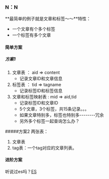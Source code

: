 ### N：N
**最简单的例子就是文章和标签～～**特性：
* 一个文章有个多个标签
* 一个标签有多个文章

#### 简单方案
##### 方案1
1. 文章表    ： aid => content
    * 记录文章ID和文章信息
2. 标签表    ： tid => tagname
    * 记录标签ID和标签信息
3. 文章和标签映射表   : mid => aid,tid
    * 记录标签ID和文章ID
    * 5个文章，3个标签，共15条记录。。。
    * 如果文章特别多，标签也特别多--------冗余
    * 另外多个标签一起查询怎么办？
    
#####方案2
两张表：
1. 文章表
2. tag表：一个tag对应的文章列表。

#### 进阶方案
听说过es吗？[ES](https://www.elastic.co/guide/cn/elasticsearch/guide/current/foreword_id.html)
